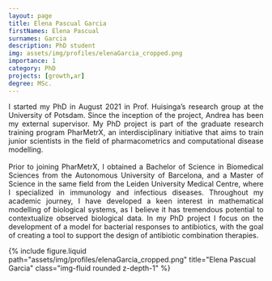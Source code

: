 ```yaml
---
layout: page
title: Elena Pascual Garcia
firstNames: Elena Pascual
surnames: Garcia
description: PhD student
img: assets/img/profiles/elenaGarcia_cropped.png
importance: 1
category: PhD
projects: [growth,ar]
degree: MSc.
---
```



<div class="row">
    <div class="col-sm mt-3 mt-md-0">
        <p style="text-align: justify">
        I started my PhD in August 2021 in Prof. Huisinga’s research group at the University of Potsdam. Since the 
inception of the project, Andrea has been my external supervisor. My PhD project is part of the graduate research 
training program PharMetrX, an interdisciplinary initiative that aims to train junior scientists in the field of 
pharmacometrics and computational disease modelling. <br> <br>
        Prior to joining PharMetrX, I obtained a Bachelor of Science in Biomedical Sciences from the Autonomous 
University of Barcelona, and a Master of Science in the same field from the Leiden University Medical Centre, where I 
specialized in immunology and infectious diseases. Throughout my academic journey, I have developed a keen interest in 
mathematical modelling of biological systems, as I believe it has tremendous potential to contextualize observed 
biological data. In my PhD project I focus on the development of a model for bacterial responses to antibiotics, with 
the goal of creating a tool to support the design of antibiotic combination therapies. 
        </p>
    </div>
    <div class="col-sm mt-3 mt-md-0">
        {% include figure.liquid path="assets/img/profiles/elenaGarcia_cropped.png" title="Elena Pascual Garcia" 
class="img-fluid rounded z-depth-1" %}
    </div>
</div>